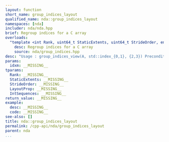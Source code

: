 ```yaml
---
layout: function
short_name: group_indices_layout
qualified_name: nda::group_indices_layout
namespaces: [nda]
includer: nda/nda.hpp
brief: Regroup indices for a C array
overloads:
  "template <int Rank, uint64_t StaticExtents, uint64_t StrideOrder, enum nda::layout_prop_e LayoutProp, typename IntSequences>\nauto group_indices_layout(const idx_map<Rank, StaticExtents, StrideOrder, LayoutProp> & idxm, IntSequences... )":
    desc: Regroup indices for a C array
    source: nda/group_indices.hpp
desc: "Usage : group_indices_view(A, std::index_{0,1}, {2,3}) Precondition : - every indices is listed in the {...} exactly once. - the indices in one group are consecutive in memory."
params:
  idxm: __MISSING__
tparams:
  Rank: __MISSING__
  StaticExtents: __MISSING__
  StrideOrder: __MISSING__
  LayoutProp: __MISSING__
  IntSequences: __MISSING__
return_value: __MISSING__
example:
  desc: __MISSING__
  code: __MISSING__
see-also: []
title: nda::group_indices_layout
permalink: /cpp-api/nda/group_indices_layout
parent: nda
...
```



